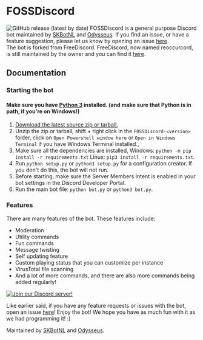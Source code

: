 # FOSSDiscord
![GitHub release (latest by date)](https://img.shields.io/github/v/release/FOSS-Devs/fossdiscord?style=for-the-badge)
FOSSDiscord is a general purpose Discord bot maintained by [SKBotNL](https://github.com/SKBotNL) and [Odysseus](https://github.com/Odysseus443). If you find an issue, or have a feature suggestion, please let us know by opening an issue [here](https://github.com/FOSS-Devs/FOSSDiscord/issues).\
The bot is forked from FreeDiscord. FreeDiscord, now named reoccurcord, is still maintained by the owner and you can find it [here](https://github.com/reoccurcat/reoccurcord).

## Documentation

### Starting the bot
#### Make sure you have [Python 3](https://www.python.org/downloads/) installed. (and make sure that Python is in path, if you're on Windows!)
1. [Download the latest source zip or tarball.](https://github.com/FOSS-Devs/fossdiscord/releases/latest)
2. Unzip the zip or tarball, shift + right click in the `FOSSDiscord-<version>` folder, click on `Open Powershell window here` or `Open in Windows Terminal` if you have Windows Terminal installed., 
3. Make sure all the dependencies are installed, Windows: `python -m pip install -r requirements.txt` Linux: `pip3 install -r requirements.txt`.
4. Run `python setup.py` or `python3 setup.py` for a configuration creator. If you don't do this, the bot will not run.
5. Before starting, make sure the Server Members Intent is enabled in your bot settings in the Discord Developer Portal.
6. Run the main bot file: `python bot.py` or `python3 bot.py`.

### Features

There are many features of the bot. These features include:

- Moderation
- Utility commands
- Fun commands
- Message twisting
- Self updating feature
- Custom playing status that you can customize per instance
- VirusTotal file scanning
- And a lot of more commands, and there are also more commands being added regularly!

[![Join our Discord server!](https://invidget.switchblade.xyz/myzbqnVUFN)](http://discord.gg/myzbqnVUFN)

Like earlier said, if you have any feature requests or issues with the bot, open an issue [here](https://github.com/FOSS-Devs/freediscord/issues)!
Enjoy the bot! We hope you have as much fun with it as we had programming it! :)

Maintained by [SKBotNL](https://github.com/SKBotNL) and [Odysseus](https://github.com/Odysseus443).
